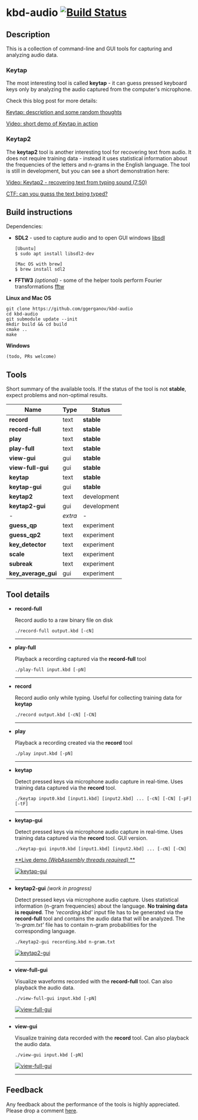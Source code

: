 # kbd-audio [![Build Status](https://travis-ci.org/ggerganov/kbd-audio.svg?branch=master)](https://travis-ci.org/ggerganov/kbd-audio?branch=master)

## Description

This is a collection of command-line and GUI tools for capturing and analyzing audio data.

### Keytap

The most interesting tool is called **keytap** - it can guess pressed keyboard keys only by analyzing the audio captured from the computer's microphone.

Check this blog post for more details:

[Keytap: description and some random thoughts](https://ggerganov.github.io/jekyll/update/2018/11/30/keytap-description-and-thoughts.html)

[Video: short demo of Keytap in action](https://www.youtube.com/watch?v=2OjzI9m7W10)

### Keytap2

The **keytap2** tool is another interesting tool for recovering text from audio. It does not require training data - instead it uses statistical information about the frequencies of the letters and n-grams in the English language. The tool is still in development, but you can see a short demonstration here:

[Video: Keytap2 - recovering text from typing sound (7:50)](https://www.youtube.com/watch?v=Y8nWkdWl7Pg)

[CTF: can you guess the text being typed?](https://ggerganov.github.io/keytap-challenge/)

## Build instructions

Dependencies:

 - **SDL2** - used to capture audio and to open GUI windows [libsdl](https://www.libsdl.org)

       [Ubuntu]
       $ sudo apt install libsdl2-dev

       [Mac OS with brew]
       $ brew install sdl2

 - **FFTW3** *(optional)* - some of the helper tools perform Fourier transformations [fftw](http://www.fftw.org)

**Linux and Mac OS**

    git clone https://github.com/ggerganov/kbd-audio
    cd kbd-audio
    git submodule update --init
    mkdir build && cd build
    cmake ..
    make

**Windows**

    (todo, PRs welcome)

## Tools

Short summary of the available tools. If the status of the tool is not **stable**, expect problems and non-optimal results.

| Name                | Type    | Status      |
| ---                 | ---     | ---         |
| **record**          | text    | **stable**  |
| **record-full**     | text    | **stable**  |
| **play**            | text    | **stable**  |
| **play-full**       | text    | **stable**  |
| **view-gui**        | gui     | **stable**  |
| **view-full-gui**   | gui     | **stable**  |
| **keytap**          | text    | **stable**  |
| **keytap-gui**      | gui     | **stable**  |
| **keytap2**         | text    | development |
| **keytap2-gui**     | gui     | development |
| -                   | *extra* | -           |
| **guess_qp**        | text    | experiment  |
| **guess_qp2**       | text    | experiment  |
| **key_detector**    | text    | experiment  |
| **scale**           | text    | experiment  |
| **subreak**         | text    | experiment  |
| **key_average_gui** | gui     | experiment  |

## Tool details

* **record-full**

  Record audio to a raw binary file on disk

      ./record-full output.kbd [-cN]

  ---

* **play-full**

  Playback a recording captured via the **record-full** tool

      ./play-full input.kbd [-pN]

  ---

* **record**

  Record audio only while typing. Useful for collecting training data for **keytap**

      ./record output.kbd [-cN] [-CN]

  ---

* **play**

  Playback a recording created via the **record** tool

      ./play input.kbd [-pN]

  ---

* **keytap**

  Detect pressed keys via microphone audio capture in real-time. Uses training data captured via the **record** tool.

      ./keytap input0.kbd [input1.kbd] [input2.kbd] ... [-cN] [-CN] [-pF] [-tF]

  ---

* **keytap-gui**

  Detect pressed keys via microphone audio capture in real-time. Uses training data captured via the **record** tool. GUI version.

      ./keytap-gui input0.kbd [input1.kbd] [input2.kbd] ... [-cN] [-CN]

  [**Live demo *(WebAssembly threads required)* **](https://ggerganov.github.io/jekyll/update/2018/11/24/keytap.html)

  <a href="https://i.imgur.com/mnRvT1X.gif" target="_blank">![keytap-gui](https://i.imgur.com/FXa60Pr.gif)</a>

  ---

* **keytap2-gui** *(work in progress)*

  Detect pressed keys via microphone audio capture. Uses statistical information (n-gram frequencies) about the language. **No training data is required**. The *'recording.kbd'* input file has to be generated via the **record-full** tool and contains the audio data that will be analyzed. The *'n-gram.txt'* file has to contain n-gram probabilities for the corresponding language. 

      ./keytap2-gui recording.kbd n-gram.txt

  <a href="https://i.imgur.com/LRnTkPA.jpg" target="_blank">![keytap2-gui](https://i.imgur.com/LRnTkPA.jpg)</a>

  ---

* **view-full-gui**

  Visualize waveforms recorded with the **record-full** tool. Can also playback the audio data.

      ./view-full-gui input.kbd [-pN]

  <a href="https://i.imgur.com/scjTaXw.png" target="_blank">![view-full-gui](https://i.imgur.com/scjTaXw.png)</a>

  ---

* **view-gui**

  Visualize training data recorded with the **record** tool. Can also playback the audio data.

      ./view-gui input.kbd [-pN]

  <a href="https://i.imgur.com/2binGaZ.png" target="_blank">![view-full-gui](https://i.imgur.com/2binGaZ.png)</a>

  ---

## Feedback

Any feedback about the performance of the tools is highly appreciated. Please drop a comment [here](https://github.com/ggerganov/kbd-audio/issues/3).
